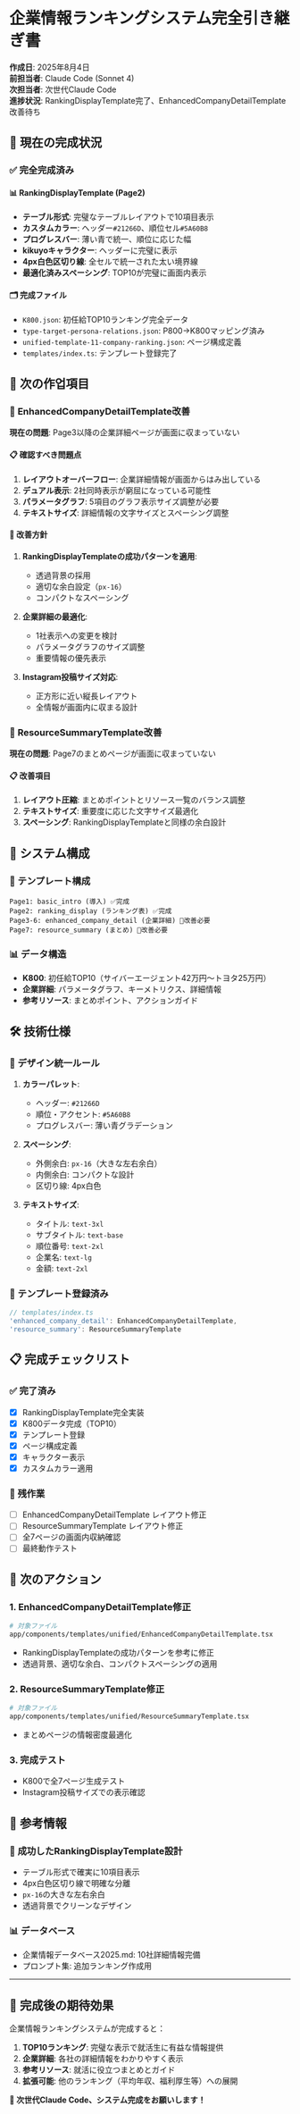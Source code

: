 # 企業情報ランキングシステム完全引き継ぎ書

**作成日**: 2025年8月4日  
**前担当者**: Claude Code (Sonnet 4)  
**次担当者**: 次世代Claude Code  
**進捗状況**: RankingDisplayTemplate完了、EnhancedCompanyDetailTemplate改善待ち

## 🎯 現在の完成状況

### ✅ 完全完成済み
#### 📊 **RankingDisplayTemplate (Page2)**
- **テーブル形式**: 完璧なテーブルレイアウトで10項目表示
- **カスタムカラー**: ヘッダー`#21266D`、順位セル`#5A60B8`
- **プログレスバー**: 薄い青で統一、順位に応じた幅
- **kikuyoキャラクター**: ヘッダーに完璧に表示
- **4px白色区切り線**: 全セルで統一された太い境界線
- **最適化済みスペーシング**: TOP10が完璧に画面内表示

#### 🗂️ **完成ファイル**
- `K800.json`: 初任給TOP10ランキング完全データ
- `type-target-persona-relations.json`: P800→K800マッピング済み
- `unified-template-11-company-ranking.json`: ページ構成定義
- `templates/index.ts`: テンプレート登録完了

## 🚧 次の作업項目

### 🔄 **EnhancedCompanyDetailTemplate改善**
**現在の問題**: Page3以降の企業詳細ページが画面に収まっていない

#### 📋 **確認すべき問題点**
1. **レイアウトオーバーフロー**: 企業詳細情報が画面からはみ出している
2. **デュアル表示**: 2社同時表示が窮屈になっている可能性
3. **パラメータグラフ**: 5項目のグラフ表示サイズ調整が必要
4. **テキストサイズ**: 詳細情報の文字サイズとスペーシング調整

#### 🎯 **改善方針**
1. **RankingDisplayTemplateの成功パターンを適用**:
   - 透過背景の採用
   - 適切な余白設定（`px-16`）
   - コンパクトなスペーシング

2. **企業詳細の最適化**:
   - 1社表示への変更を検討
   - パラメータグラフのサイズ調整
   - 重要情報の優先表示

3. **Instagram投稿サイズ対応**:
   - 正方形に近い縦長レイアウト
   - 全情報が画面内に収まる設計

### 🔄 **ResourceSummaryTemplate改善**
**現在の問題**: Page7のまとめページが画面に収まっていない

#### 📋 **改善項目**
1. **レイアウト圧縮**: まとめポイントとリソース一覧のバランス調整
2. **テキストサイズ**: 重要度に応じた文字サイズ最適化
3. **スペーシング**: RankingDisplayTemplateと同様の余白設計

## 📁 システム構成

### 🎯 **テンプレート構成**
```
Page1: basic_intro (導入) ✅完成
Page2: ranking_display (ランキング表) ✅完成
Page3-6: enhanced_company_detail (企業詳細) 🚧改善必要
Page7: resource_summary (まとめ) 🚧改善必要
```

### 📊 **データ構造**
- **K800**: 初任給TOP10（サイバーエージェント42万円〜トヨタ25万円）
- **企業詳細**: パラメータグラフ、キーメトリクス、詳細情報
- **参考リソース**: まとめポイント、アクションガイド

## 🛠️ 技術仕様

### 🎨 **デザイン統一ルール**
1. **カラーパレット**:
   - ヘッダー: `#21266D`
   - 順位・アクセント: `#5A60B8`
   - プログレスバー: 薄い青グラデーション

2. **スペーシング**:
   - 外側余白: `px-16`（大きな左右余白）
   - 内側余白: コンパクトな設計
   - 区切り線: 4px白色

3. **テキストサイズ**:
   - タイトル: `text-3xl`
   - サブタイトル: `text-base`
   - 順位番号: `text-2xl`
   - 企業名: `text-lg`
   - 金額: `text-2xl`

### 🔧 **テンプレート登録済み**
```typescript
// templates/index.ts
'enhanced_company_detail': EnhancedCompanyDetailTemplate,
'resource_summary': ResourceSummaryTemplate
```

## 📋 完成チェックリスト

### ✅ **完了済み**
- [x] RankingDisplayTemplate完全実装
- [x] K800データ完成（TOP10）
- [x] テンプレート登録
- [x] ページ構成定義
- [x] キャラクター表示
- [x] カスタムカラー適用

### 🚧 **残作業**
- [ ] EnhancedCompanyDetailTemplate レイアウト修正
- [ ] ResourceSummaryTemplate レイアウト修正
- [ ] 全7ページの画面内収納確認
- [ ] 最終動作テスト

## 🚀 次のアクション

### 1. **EnhancedCompanyDetailTemplate修正**
```bash
# 対象ファイル
app/components/templates/unified/EnhancedCompanyDetailTemplate.tsx
```
- RankingDisplayTemplateの成功パターンを参考に修正
- 透過背景、適切な余白、コンパクトスペーシングの適用

### 2. **ResourceSummaryTemplate修正**
```bash
# 対象ファイル  
app/components/templates/unified/ResourceSummaryTemplate.tsx
```
- まとめページの情報密度最適化

### 3. **完成テスト**
- K800で全7ページ生成テスト
- Instagram投稿サイズでの表示確認

## 📖 参考情報

### 🎯 **成功したRankingDisplayTemplate設計**
- テーブル形式で確実に10項目表示
- 4px白色区切り線で明確な分離
- `px-16`の大きな左右余白
- 透過背景でクリーンなデザイン

### 📊 **データベース**
- 企業情報データベース2025.md: 10社詳細情報完備
- プロンプト集: 追加ランキング作成用

---

## 🎉 完成後の期待効果

企業情報ランキングシステムが完成すると：
1. **TOP10ランキング**: 完璧な表示で就活生に有益な情報提供
2. **企業詳細**: 各社の詳細情報をわかりやすく表示
3. **参考リソース**: 就活に役立つまとめとガイド
4. **拡張可能**: 他のランキング（平均年収、福利厚生等）への展開

**🚀 次世代Claude Code、システム完成をお願いします！**